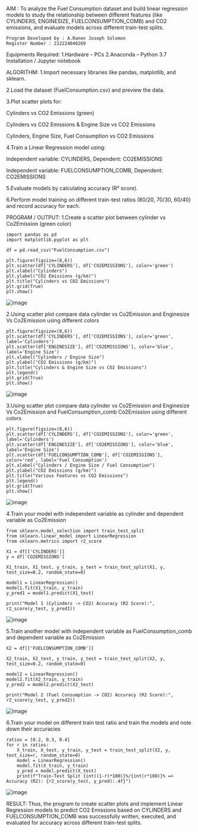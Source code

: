 AIM :
To analyze the Fuel Consumption dataset and build linear regression models to study the relationship between different features (like CYLINDERS, ENGINESIZE, FUELCONSUMPTION_COMB) and CO2 emissions, and evaluate models across different train-test splits.

```
Program Developed by : A.Ranen Joseph Solomon
Register Number : 212224040269
```

Equipments Required:
1.Hardware – PCs
2.Anaconda – Python 3.7 Installation / Jupyter notebook

ALGORITHM:
1.Import necessary libraries like pandas, matplotlib, and sklearn.

2.Load the dataset (FuelConsumption.csv) and preview the data.

3.Plot scatter plots for:

Cylinders vs CO2 Emissions (green)

Cylinders vs CO2 Emissions & Engine Size vs CO2 Emissions

Cylinders, Engine Size, Fuel Consumption vs CO2 Emissions

4.Train a Linear Regression model using:

Independent variable: CYLINDERS, Dependent: CO2EMISSIONS

Independent variable: FUELCONSUMPTION_COMB, Dependent: CO2EMISSIONS

5.Evaluate models by calculating accuracy (R² score).

6.Perform model training on different train-test ratios (80/20, 70/30, 60/40) and record accuracy for each.

PROGRAM / OUTPUT:
1.Create a scatter plot between cylinder vs Co2Emission (green color)
```
import pandas as pd
import matplotlib.pyplot as plt

df = pd.read_csv("FuelConsumption.csv")

plt.figure(figsize=(8,6))
plt.scatter(df['CYLINDERS'], df['CO2EMISSIONS'], color='green')
plt.xlabel("Cylinders")
plt.ylabel("CO2 Emissions (g/km)")
plt.title("Cylinders vs CO2 Emissions")
plt.grid(True)
plt.show()
```
![image](https://github.com/user-attachments/assets/8e988363-8c40-442a-9e2b-a83dacbb93b1)

2.Using scatter plot compare data   cylinder vs Co2Emission and Enginesize Vs Co2Emission using different colors
```
plt.figure(figsize=(8,6))
plt.scatter(df['CYLINDERS'], df['CO2EMISSIONS'], color='green', label='Cylinders')
plt.scatter(df['ENGINESIZE'], df['CO2EMISSIONS'], color='blue', label='Engine Size')
plt.xlabel("Cylinders / Engine Size")
plt.ylabel("CO2 Emissions (g/km)")
plt.title("Cylinders & Engine Size vs CO2 Emissions")
plt.legend()
plt.grid(True)
plt.show()
```
![image](https://github.com/user-attachments/assets/21e3e7ec-d51c-4e14-b0b7-6a1051c1dd46)

3.Using scatter plot compare data   cylinder vs Co2Emission and Enginesize Vs Co2Emission and FuelConsumption_comb Co2Emission using different colors
```
plt.figure(figsize=(8,6))
plt.scatter(df['CYLINDERS'], df['CO2EMISSIONS'], color='green', label='Cylinders')
plt.scatter(df['ENGINESIZE'], df['CO2EMISSIONS'], color='blue', label='Engine Size')
plt.scatter(df['FUELCONSUMPTION_COMB'], df['CO2EMISSIONS'], color='red', label='Fuel Consumption')
plt.xlabel("Cylinders / Engine Size / Fuel Consumption")
plt.ylabel("CO2 Emissions (g/km)")
plt.title("Various Features vs CO2 Emissions")
plt.legend()
plt.grid(True)
plt.show()
```
![image](https://github.com/user-attachments/assets/e8c39caa-208e-4205-8778-8f5e40c64988)

4.Train your model with independent variable as cylinder and dependent variable as Co2Emission
```
from sklearn.model_selection import train_test_split
from sklearn.linear_model import LinearRegression
from sklearn.metrics import r2_score

X1 = df[['CYLINDERS']]
y = df['CO2EMISSIONS']

X1_train, X1_test, y_train, y_test = train_test_split(X1, y, test_size=0.2, random_state=0)

model1 = LinearRegression()
model1.fit(X1_train, y_train)
y_pred1 = model1.predict(X1_test)

print("Model 1 (Cylinders -> CO2) Accuracy (R2 Score):", r2_score(y_test, y_pred1))
```
![image](https://github.com/user-attachments/assets/8b1ac3cf-fc61-4def-a4e1-6486d9bd7ef7)

5.Train another model with independent variable as FuelConsumption_comb and dependent variable as Co2Emission
```
X2 = df[['FUELCONSUMPTION_COMB']]

X2_train, X2_test, y_train, y_test = train_test_split(X2, y, test_size=0.2, random_state=0)

model2 = LinearRegression()
model2.fit(X2_train, y_train)
y_pred2 = model2.predict(X2_test)

print("Model 2 (Fuel Consumption -> CO2) Accuracy (R2 Score):", r2_score(y_test, y_pred2))
```
![image](https://github.com/user-attachments/assets/4d5f21e6-2ebc-441a-9a7b-b2817fd7a068)

6.Train your model on different train test ratio and train the models and note down their accuracies
```
ratios = [0.2, 0.3, 0.4]
for r in ratios:
    X_train, X_test, y_train, y_test = train_test_split(X2, y, test_size=r, random_state=0)
    model = LinearRegression()
    model.fit(X_train, y_train)
    y_pred = model.predict(X_test)
    print(f"Train-Test Split {int((1-r)*100)}%/{int(r*100)}% => Accuracy (R2): {r2_score(y_test, y_pred):.4f}")
```
![image](https://github.com/user-attachments/assets/06022336-05d6-4404-9669-81fe18931e39)

RESULT:
Thus, the program to create scatter plots and implement Linear Regression models to predict CO2 Emissions based on CYLINDERS and FUELCONSUMPTION_COMB was successfully written, executed, and evaluated for accuracy across different train-test splits.

